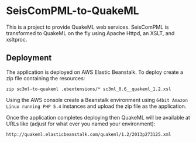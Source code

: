 # SeisComPML-to-QuakeML

This is a project to provide QuakeML web services.  SeisComPML is transformed to QuakeML on the fly using Apache Httpd, an XSLT, and xsltproc.

## Deployment

The application is deployed on AWS Elastic Beanstalk.  To deploy create a zip file containing the resources:

```
zip sc3ml-to-quakeml .ebextensions/* sc3ml_0.6__quakeml_1.2.xsl 
```

Using the AWS console create a Beanstalk environment using `64bit Amazon Linux running PHP 5.4` instances and upload the zip file as the application.

Once the application completes deploying then QuakeML will be available at URLs like (adjust for what ever you named your environment):

```
http://quakeml.elasticbeanstalk.com/quakeml/1.2/2013p273125.xml
```